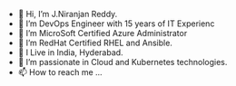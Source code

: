 - 👋 Hi, I’m J.Niranjan Reddy.
- 👀 I’m DevOps Engineer with 15 years of IT Experienc
- 👀 I’m MicroSoft Certified Azure Administrator
- 👀 I’m RedHat Certified RHEL and Ansible.
- 🌱 I Live in India, Hyderabad.
- 💞️ I’m passionate in Cloud and Kubernetes technologies.
- 📫 How to reach me ...

<!---
jniranjanreddy/jniranjanreddy is a ✨ special ✨ repository because its `README.md` (this file) appears on your GitHub profile.
You can click the Preview link to take a look at your changes.
--->
